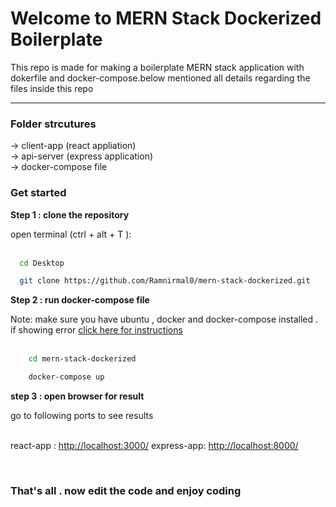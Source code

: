 # Welcome to MERN Stack Dockerized Boilerplate

<p>This repo is made for making a boilerplate MERN stack application with dokerfile and docker-compose.below mentioned all details regarding the files inside this repo</p>
<hr>
<h3>Folder strcutures</h3>
<p>
  -> client-app (react appliation)<br>
  -> api-server (express application)<br>
  -> docker-compose file
</p>

<h3>Get started</h3>
<p> <b>Step 1 : clone the repository</b></p>
open terminal (ctrl + alt + T ):<br><br>

```sh
  cd Desktop
```
```sh
  git clone https://github.com/Ramnirmal0/mern-stack-dockerized.git
```
  
  <p> <b>Step 2 : run docker-compose file</b></p>
  Note: make sure you have ubuntu , docker and docker-compose installed . if showing error <a href="https://docs.docker.com/compose/install/">click here for instructions</a><br><br>
  
```sh
    cd mern-stack-dockerized
```
```sh
    docker-compose up
```
  
  <p> <b>step 3 : open browser for result</b></p>
  go to following ports to see results<br><br>

  react-app : <a href="http://localhost:3000/">http://localhost:3000/</a>
  express-app: <a href="http://localhost:8000/">http://localhost:8000/</a>

<br>
  <h3> That's all . now edit the code and enjoy coding</h3>
